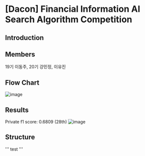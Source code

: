 # [Dacon] Financial Information AI Search Algorithm Competition

## Introduction

## Members
19기 이동주, 20기 강민정, 이유진

## Flow Chart
![image](https://github.com/user-attachments/assets/c3a61412-7b78-4fa3-922b-08d08b9c34ed)

## Results
Private f1 score: 0.6809 (28th)
![image](https://github.com/user-attachments/assets/09c74a73-21c7-4b12-a1c8-1d74867c5aee)

## Structure
\''' test '''
